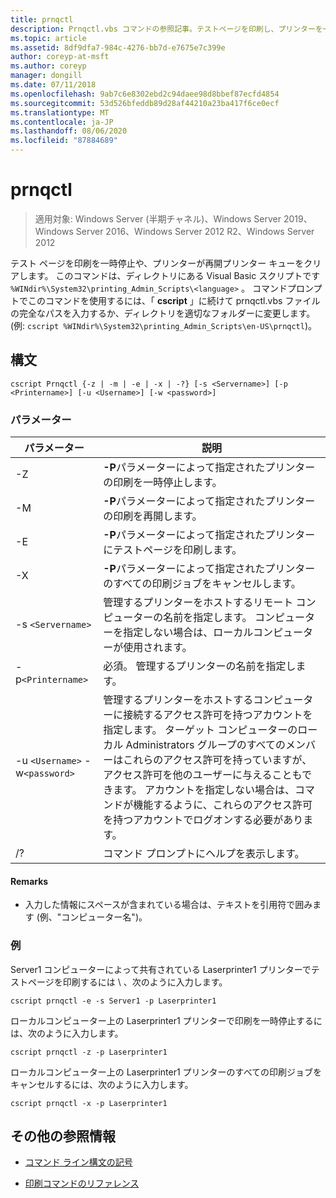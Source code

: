 ```yaml
---
title: prnqctl
description: Prnqctl.vbs コマンドの参照記事。テストページを印刷し、プリンターを一時停止または再開します。
ms.topic: article
ms.assetid: 8df9dfa7-984c-4276-bb7d-e7675e7c399e
author: coreyp-at-msft
ms.author: coreyp
manager: dongill
ms.date: 07/11/2018
ms.openlocfilehash: 9ab7c6e8302ebd2c94daee98d8bbef87ecfd4854
ms.sourcegitcommit: 53d526bfeddb89d28af44210a23ba417f6ce0ecf
ms.translationtype: MT
ms.contentlocale: ja-JP
ms.lasthandoff: 08/06/2020
ms.locfileid: "87884689"
---
```

# <a name="prnqctl"></a>prnqctl

> 適用対象: Windows Server (半期チャネル)、Windows Server 2019、Windows Server 2016、Windows Server 2012 R2、Windows Server 2012

テスト ページを印刷を一時停止や、プリンターが再開プリンター キューをクリアします。 このコマンドは、ディレクトリにある Visual Basic スクリプトです `%WINdir%\System32\printing_Admin_Scripts\<language>` 。 コマンドプロンプトでこのコマンドを使用するには、「 **cscript** 」に続けて prnqctl.vbs ファイルの完全なパスを入力するか、ディレクトリを適切なフォルダーに変更します。 (例: `cscript %WINdir%\System32\printing_Admin_Scripts\en-US\prnqctl`)。

## <a name="syntax"></a>構文

```
cscript Prnqctl {-z | -m | -e | -x | -?} [-s <Servername>] [-p <Printername>] [-u <Username>] [-w <password>]
```

### <a name="parameters"></a>パラメーター

| パラメーター | 説明 |
|--|--|
| -Z | **-P**パラメーターによって指定されたプリンターの印刷を一時停止します。 |
| -M | **-P**パラメーターによって指定されたプリンターの印刷を再開します。 |
| -E | **-P**パラメーターによって指定されたプリンターにテストページを印刷します。 |
| -X | **-P**パラメーターによって指定されたプリンターのすべての印刷ジョブをキャンセルします。 |
| -s `<Servername>` | 管理するプリンターをホストするリモート コンピューターの名前を指定します。 コンピューターを指定しない場合は、ローカルコンピューターが使用されます。 |
| -p`<Printername>` | 必須。 管理するプリンターの名前を指定します。 |
| -u `<Username>` -w`<password>` | 管理するプリンターをホストするコンピューターに接続するアクセス許可を持つアカウントを指定します。 ターゲット コンピューターのローカル Administrators グループのすべてのメンバーはこれらのアクセス許可を持っていますが、アクセス許可を他のユーザーに与えることもできます。 アカウントを指定しない場合は、コマンドが機能するように、これらのアクセス許可を持つアカウントでログオンする必要があります。 |
| /? | コマンド プロンプトにヘルプを表示します。 |

#### <a name="remarks"></a>Remarks

- 入力した情報にスペースが含まれている場合は、テキストを引用符で囲みます (例、"コンピューター名")。

### <a name="examples"></a>例

Server1 コンピューターによって共有されている Laserprinter1 プリンターでテストページを印刷するには \\ 、次のように入力します。

```
cscript prnqctl -e -s Server1 -p Laserprinter1
```

ローカルコンピューター上の Laserprinter1 プリンターで印刷を一時停止するには、次のように入力します。

```
cscript prnqctl -z -p Laserprinter1
```

ローカルコンピューター上の Laserprinter1 プリンターのすべての印刷ジョブをキャンセルするには、次のように入力します。

```
cscript prnqctl -x -p Laserprinter1
```

## <a name="additional-references"></a>その他の参照情報

- [コマンド ライン構文の記号](command-line-syntax-key.md)

- [印刷コマンドのリファレンス](print-command-reference.md)
